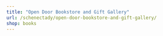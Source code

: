 ```yaml
---
title: "Open Door Bookstore and Gift Gallery"
url: /schenectady/open-door-bookstore-and-gift-gallery/
shop: books
---
```

